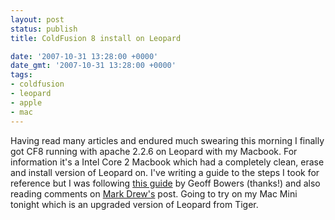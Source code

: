 ```yaml
---
layout: post
status: publish
title: ColdFusion 8 install on Leopard

date: '2007-10-31 13:28:00 +0000'
date_gmt: '2007-10-31 13:28:00 +0000'
tags:
- coldfusion
- leopard
- apple
- mac
---
```

Having read many articles and endured much swearing this morning I finally got CF8 running with apache 2.2.6 on Leopard with my Macbook.
For information it's a Intel Core 2 Macbook which had a completely clean, erase and install version of Leopard on.
I've writing a guide to the steps I took for reference but I was following <a href="http://blog.daemon.com.au/go/blog-post/how-to-install-coldfusion-8-on-leopard-osx">this guide</a> by Geoff Bowers (thanks!) and also reading comments on <a href="http://www.markdrew.co.uk/blog/index.cfm/2007/10/27/Running-ColdFusion-8-on-Leopard">Mark  Drew's</a> post. Going to try on my Mac Mini tonight which is an upgraded version of Leopard from Tiger.
